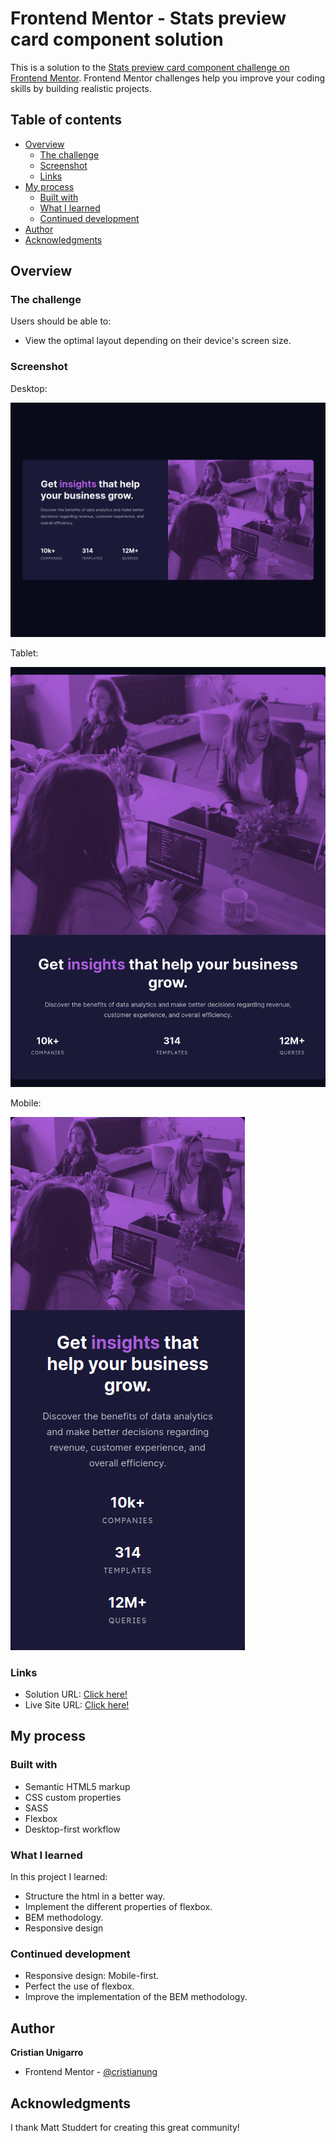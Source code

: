 # Frontend Mentor - Stats preview card component solution

This is a solution to the [Stats preview card component challenge on Frontend Mentor](https://www.frontendmentor.io/challenges/stats-preview-card-component-8JqbgoU62). Frontend Mentor challenges help you improve your coding skills by building realistic projects.

## Table of contents

- [Overview](#overview)
  - [The challenge](#the-challenge)
  - [Screenshot](#screenshot)
  - [Links](#links)
- [My process](#my-process)
  - [Built with](#built-with)
  - [What I learned](#what-i-learned)
  - [Continued development](#continued-development)
- [Author](#author)
- [Acknowledgments](#acknowledgments)

## Overview

### The challenge

Users should be able to:

- View the optimal layout depending on their device's screen size.

### Screenshot

Desktop:

![](/screenshot/desktop.png "Desktop")

Tablet:

![](/screenshot/tablet.png "Tablet")

Mobile:

![](/screenshot/mobile.png "Mobile")

### Links

- Solution URL: [Click here!](https://www.frontendmentor.io/solutions/stats-preview-card-component-htmlcsssassflexbox-xOSndE7kd)
- Live Site URL: [Click here!](https://heuristic-noyce-ef3bbc.netlify.app/)

## My process

### Built with

- Semantic HTML5 markup
- CSS custom properties
- SASS
- Flexbox
- Desktop-first workflow

### What I learned

In this project I learned:

- Structure the html in a better way.
- Implement the different properties of flexbox.
- BEM methodology.
- Responsive design

### Continued development

- Responsive design: Mobile-first.
- Perfect the use of flexbox.
- Improve the implementation of the BEM methodology.

## Author

  **Cristian Unigarro**
- Frontend Mentor - [@cristianung](https://www.frontendmentor.io/profile/cristianung)

## Acknowledgments

I thank Matt Studdert for creating this great community!
